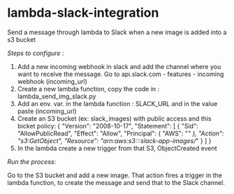 # lambda-slack-integration
Send a message through lambda to Slack when a new image is added into a s3 bucket

*Steps to configure* :
  1) Add a new incoming webhook in slack and add the channel where you want to receive the message. Go to api.slack.com - features - incoming webhook (incoming_url)
  2) Create a new lambda function, copy the code in : lambda_send_img_slack.py
  3) Add an env. var. in the lambda function : SLACK_URL and in the value paste (incoming_url)
  4) Create an S3 bucket (ex: slack_images) with public access and this bicket policy:
     {
        "Version": "2008-10-17",
        "Statement": [
            {
                "Sid": "AllowPublicRead",
                "Effect": "Allow",
                "Principal": {
                    "AWS": "*"
                },
                "Action": "s3:GetObject",
                "Resource": "arn:aws:s3:::slack-app-images/*"
            }
        ]
     }
  6) In the lambda create a new trigger from that S3, ObjectCreated event
 
 *Run the process*:
 
  Go to the S3 bucket and add a new image. 
  That action fires a trigger in the lambda function, to create the message and send that to the Slack channel.
  
